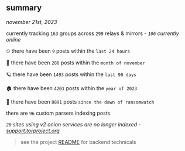 
## summary
_november 21st, 2023_

currently tracking `163` groups across `299` relays & mirrors - _`106` currently online_

⏲ there have been `9` posts within the `last 24 hours`

🦈 there have been `288` posts within the `month of november`

🪐 there have been `1493` posts within the `last 90 days`

🏚 there have been `4201` posts within the `year of 2023`

🦕 there have been `8891` posts `since the dawn of ransomwatch`

there are `96` custom parsers indexing posts

_`20` sites using v2 onion services are no longer indexed - [support.torproject.org](https://support.torproject.org/onionservices/v2-deprecation/)_

> see the project [README](https://github.com/joshhighet/ransomwatch#ransomwatch--) for backend technicals
